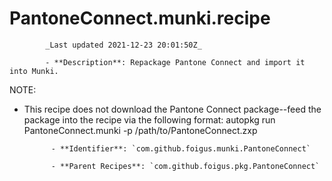 # PantoneConnect.munki.recipe

            _Last updated 2021-12-23 20:01:50Z_

            - **Description**: Repackage Pantone Connect and import it into Munki.

NOTE:

- This recipe does not download the Pantone Connect package--feed the package into the recipe via the following format:
autopkg run PantoneConnect.munki -p /path/to/PantoneConnect.zxp

            - **Identifier**: `com.github.foigus.munki.PantoneConnect`

            - **Parent Recipes**: `com.github.foigus.pkg.PantoneConnect`

